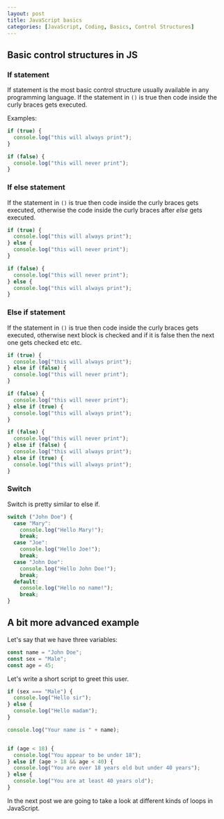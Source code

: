 ```yaml
---
layout: post
title: JavaScript basics
categories: [JavaScript, Coding, Basics, Control Structures]
---
```


## Basic control structures in JS

### If statement

If statement is the most basic control structure usually available in any programming language.
If the statement in `()` is true then code inside the curly braces gets executed.

Examples:

```javascript
if (true) {
  console.log("this will always print");
}

if (false) {
  console.log("this will never print");
}
```

### If else statement

If the statement in `()` is true then code inside the curly braces gets executed,
otherwise the code inside the curly braces after *else* gets executed.

```javascript
if (true) {
  console.log("this will always print");
} else {
  console.log("this will never print");  
}

if (false) {
  console.log("this will never print");
} else {
  console.log("this will always print");
}
```

### Else if statement

If the statement in `()` is true then code inside the curly braces gets executed,
otherwise next block is checked and if it is false then the next one gets checked etc etc.

```javascript
if (true) {
  console.log("this will always print");
} else if (false) {
  console.log("this will never print");  
}

if (false) {
  console.log("this will never print");
} else if (true) {
  console.log("this will always print");
}

if (false) {
  console.log("this will never print");
} else if (false) {
  console.log("this will always print");
} else if (true) {
  console.log("this will always print");
}
```

### Switch

Switch is pretty similar to else if.

```javascript
switch ("John Doe") {
  case "Mary":
    console.log("Hello Mary!");
    break;
  case "Joe":
    console.log("Hello Joe!");
    break;
  case "John Doe":
    console.log("Hello John Doe!");
    break;
  default:
    console.log("Hello no name!");
    break;
}
```

## A bit more advanced example

Let's say that we have three variables:

```javascript
const name = "John Doe";
const sex = "Male";
const age = 45;
```

Let's write a short script to greet this user.

```javascript
if (sex === "Male") {
  console.log("Hello sir");
} else {
  console.log("Hello madam");
}

console.log("Your name is " + name);


if (age < 18) {
  console.log("You appear to be under 18");
} else if (age > 18 && age < 40) {
  console.log("You are over 18 years old but under 40 years");
} else {
  console.log("You are at least 40 years old");
}
```

In the next post we are going to take a look at different kinds of loops in JavaScript.

